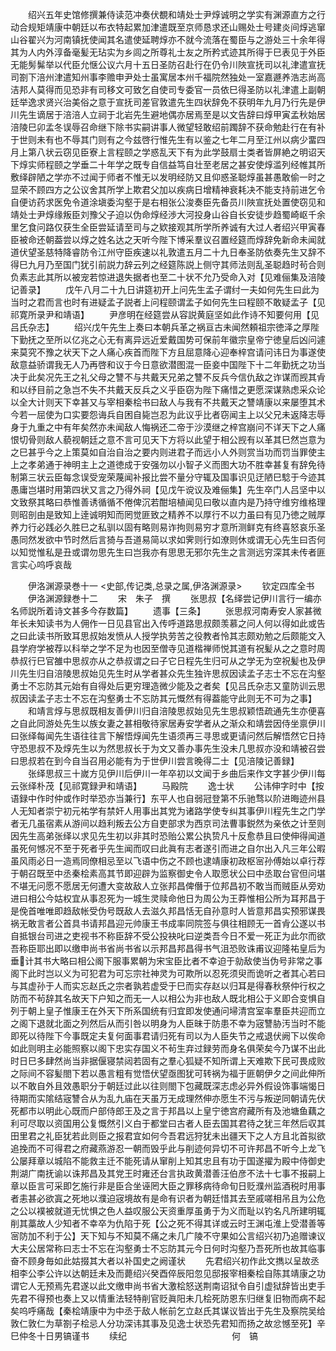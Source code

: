 <!-- { "loadSidebar": true } -->
　　绍兴五年史馆修撰兼侍读范冲奏伏覩和靖处士尹焞诚明之学实有渊源直方之行动合规矩靖康中朝廷以布衣特起累加津遣既至京师恳求还山赐处士号建炎间焞逃窜山谷翟兴为河南镇抚使闻其名遣使延聘焞亦不就今流落在蜀臣与之游处三十余年得其为人内外淳备毫髪无玷实为乡闾之所尊礼士友之所矜式迹其所得于巳表见于外臣无能髣髴举以代臣允惬公议六月十五日圣防召赴行在仍令川陜宣抚司以礼津遣宣抚司劄下涪州津遣知州事李赡申尹处士虽寓居本州千福院然独处一室嘉遯养浩志尚高洁邦人莫得而见恐非有司移文可致乞自使司专委官一员依巳得圣防以礼津遣上副朝廷举逸求贤兴治美俗之意于宣抚司差官敦遣先生四状辞免不获明年九月乃行先是伊川先生谪居于涪涪人立祠于北岩先生避地偶亦居焉至是以文告辞曰焞甲寅孟秋始居涪陵巳卯孟冬误辱召命继下除书实嗣讲事人微望轻敢绍前躅辞不获命勉赴行在有补于世则未有也不辱其门则有之今兹啓行惟先生有以鉴之七年二月至江州以病少畱四月上第八状云窃见臣寮上言程颐之学惑乱天下有为此学鼓扇士类者皆屏絶之明诏天下焞实师程颐之学垂二十年学之既专自信益笃自壮至老居之甚安使焞滥列经帷其所敷绎辟陋之学亦不过闻于师者不惟无以发明经防又且仰惑圣聪焞虽甚愚敢偷一时之显荣不顾四方之公议舍其所学上欺君父加以疾病日增精神衰耗决不能支持前进乞令自便访药求医免令道涂塡委沟壑于是右相张公浚奏臣先备员川陜宣抚处置使窃见和靖处士尹焞缘叛臣刘豫父子迫以伪命焞经渉大河投身山谷自长安徒步趋蜀崎岖千余里乞食问路仅获生全臣尝延请至司与之欵接观其所学所养诚有大过人者绍兴甲寅春臣被命还朝葢尝以焞之姓名达之天听今陛下博采羣议召置经筵而焞辞免新命未闻就道伏望圣慈特降睿防令江州守臣疾速以礼敦遣五月二十九日奉圣防依奏先生又辞不得巳九月乃至国门犹引前説力辞云列之经筵陈説上侧守其师法则乱圣聪趋时茍合则负素志此其所以被宠若惊进退失据者也至二十状不允乃受命入对【见难俪集及涪陵记善录】
　　戊午八月二十九日讲筵初开上问先生孟子谓纣一夫如何先生曰此为当时之君而言也时有进疑孟子説者上问程颐谓孟子如何先生曰程颐不敢疑孟子【见祁寛所录尹和靖语】
　　尹彦明在经筵尝从容説黄庭坚如此作诗不知要何用【见吕氏杂志】
　　绍兴戊午先生上奏曰本朝兵革之祸亘古未闻然頼祖宗徳泽之厚陛下勤抚之至所以亿兆之心无有离异远近爱戴国势可保前年徽宗皇帝宁徳皇后凶问遽来莫究不豫之状天下之人痛心疾首而陛下方且屈意降心迎奉梓宫请问讳日为事遂使敌意益骄谓我无人乃再啓和议于今日意欲潜图混一臣妾中国陛下十二年勤抚之功当决于此矣况先王之礼父母之讐不与共戴天兄弟之讐不反兵今信仇敌之诈谋而觊其肻和以纾目前之急岂不失不共戴天反兵之义乎臣窃为陛下痛惜之更愿深谋熟虑采众论以全大计则天下幸甚又与宰相秦桧书曰敌人与我有不共戴天之讐靖康以来屡堕其术今若一屈使为口实要怨诲兵自困自毙岂忍为此议乎比者窃闻主上以父兄未返降志辱身于九重之中有年矣然亦未闻敌人悔祸还二帝于沙漠继之梓宫崩问不详天下之人痛恨切骨则敌人藐视朝廷之意不言可见天下方将以此望于相公觊有以革其巳然岂意为之巳甚乎今之上策莫如自治自治之要内则进君子而远小人外则赏当功而罚当罪使主上之孝弟通于神明主上之道徳成于安强勿以小智孑义而图大功不胜幸甚复有辞免待制第三状云臣每念误受宠荣蔑闻补报比尝不量分守辄及国事识见迂陋巳騐于今迹其愚庸岂堪时用第四状又言之乃得外祠【见戊午谠议及难俪集】先生卒门人吕坚中以文致祭其略曰恭惟善诱循循不倦俾沉若酣培植闻见曰敬以直内是乃持守维穷维格理则昭剖由是致知上逹诚明知而罔觉匪致之精养不以厚行不以力虽曰有见乃徳之贼厚养力行必践必久胜巳之私驯以固有略则易诈拘则易穷才意所测鲜克有终喜怒哀乐圣愚同然发欲中节时然后言猗与吾道易简以求如霁则行如潦则休或谓无心先生曰否何以知觉惟私是丑或谓勿思先生曰岂我亦有思思无邪尔先生之言测远穷深其未传者匪言实心呜呼哀哉



　　伊洛渊源录巻十一
<史部,传记类,总录之属,伊洛渊源录>
　　钦定四库全书
　　伊洛渊源録巻十二
　　宋　朱子　撰
　　张思叔【名绎尝记伊川言行一编亦名师説所着诗文甚多今存数篇】
　　遗事【三条】
　　张思叔河南寿安人家甚微年长未知读书为人佣作一日见县官出入传呼道路思叔颇羡慕之问人何以得如此或告之曰此读书所致耳思叔始发愤从人授学执劳苦之役教者怜其志颇劝勉之后颇能文入县学府学被荐以科举之学不足为也因至僧寺见道楷禅师悦其道有祝髪从之之意时周恭叔行巳官雒中思叔亦从之恭叔谓之曰子它日程先生归可从之学无为空祝髪也及伊川先生归自涪陵思叔始见先生时从学者甚众先生独许思叔因读孟子志士不忘在沟壑勇士不忘防其元始有自得处后更穷理造微少能及之者矣【见吕氏杂志又童防训云思叔因读孟子志士不忘在沟壑勇士不忘防其元慨然有得葢能守此则无不可为之事】
　　和靖言焞与思叔既相友善伊川归自涪陵思叔始见先生思叔颖悟疏通先生亦便喜之自此同游处先生以族女妻之甚相敬待家居寿安学者从之渐众和靖尝因侍坐禀伊川曰张绎每闻先生语往往言下解悟焞闻先生语须再三寻思或更请问然后解悟然它日持守恐思叔不及焞先生以为然思叔长于为文又善办事先生没未几思叔亦没和靖被召尝曰思叔若在到今自当召用必能有为于世伊川尝言晚得二士【见涪陵记善録】
　　张绎思叔三十嵗方见伊川后伊川一年卒初以文闻于乡曲后来作文字甚少伊川每云张绎朴茂【见祁寛録尹和靖语】
　　马殿院
　　逸士状
　　公讳伸字时中【按语録中作时仲或作时举恐亦当兼行】东平人也自弱冠登第不乐驰骛以阶进晦迹州县人无知者崇宁初元祐学有禁奸人用事出其党为诸路学使专纠其事伊川程先生之门学者无几虽宿素从游间以趋利叛去公方自吏部求为西京司法曹事鋭然为亲依之计至则因先生高弟张绎以求见先生初以非其时恐贻公累公执贽凡十反愈恭且曰使伸得闻道虽死何憾况不至于死者乎先生闻而叹曰此眞有志者遂引而进之自尔出入凡三年公暇虽风雨必日一造焉同僚相忌至以飞语中伤之不顾也逮靖康初政枢宻孙傅始以卓行荐于朝召既至中丞秦桧素高其节即迎辟为监察御史令人取愿状公曰中丞取台官但问堪不堪无问愿不愿居无何遭大变故敌人立张邦昌俾僭于位邦昌初不敢当而贼臣从旁劝进曰相公今姑权宜从事忍死为一城生灵赎命他日为周公为王莽惟相公所为耳邦昌于是俛首唯唯即趋敌帐受伪号既敌人去滋久邦昌恬无自孙意时人皆意邦昌实预邪谋畏祸无敢言者公首具书请邦昌迎元帅康王书成率同院签与俱往相顾无一首肻公遂以书自抵银台司进之吏视书不称臣辞不受公投袂叱曰逆类吾今日不爱一死正为此尔而欲吾称臣耶出即以缴申尚书省尚书省以示邦昌邦昌得书气沮恐败诛甫议迎隆祐皇后为垂计其书大略曰相公阁下服事累朝为宋宝臣比者不幸迫于勍敌使当伪号非常之事阁下此时岂以义为可犯君为可忘宗社神灵为可欺所以忍死须臾而诡听之者其心若曰与其虚孙于人而实忘赵氏之宗者孰若虚受于巳而实存赵以归耳是得春秋祭仲行权之防而不茍辞其名故天下户知之而无一人以相公为非也敌人既北相公于义即合变惧自列于朝上皇子惟康王在外天下所系国统有归宜即发使通问埽清宫室率羣臣共迎而立之阁下退就北面之列然后从而引咎以明身为人臣昧于防患不幸为宼讐胁汚当时不能即死以待陛下今事既定夫复何面事君请归死有司以为人臣失节之戒退伏阙下以俟命如此则明主必能照察以阁下忠实存国义不茍生弃过録劳而身名俱荣矣今乃谋不出此时日巳多肆然尚当非据偃寝禁闼若固有之羣心狐疑不知所谓上天难欺下民可畏成败之际间不容髪閤下若以愚言粗有觉悟伏望亟图犹可转祸为福于匪朝伊夕之间此伸所以不敢自外且效愚职分于朝廷过此以往则閤下包藏既深志虑必异外假设饰事端愒日待期而实隂结宼讐合从为乱九庙在天虽万无成理然伸亦愿生不污与叛逆同朝请先伏死都市以明此心既而户部侍郎王及之言于邦昌以上皇宁徳宫府藏所有及池塘鱼藕之利可尽取以资国用公复慨然引义白于都堂曰古者人臣去国其君待之犹三年然后収其田里君之礼臣犹若此则臣之报君宜如何今吾君远狩犹未出疆天下之人方且北首拟欲追挽而不可得君之府藏燕游忍一朝而毁乎此与削迹何异切不可许邦昌不听今上龙飞公屡拜章以城陷不能救主迁不能死请从窜削上知其忠且有功于国遂擢为殿中侍御史荆湖广南抚谕以诛邦昌及其党王时雍还台言执政黄潜善汪伯彦不法十七事不报嗣上章以臣言可采即乞施行非是臣合坐诬罔大臣之罪移病待命旬日贬濮州监酒税时用事者恚甚必欲寘之死地以濮迫宼境故有是命有识者为朝廷惜其去至戚嗟相吊且为公危之公以襆被就道无忧惧之色人益叹服公天资重厚虽勇于为义而耻以钓名凡所建明辄削其藁故人少知者不幸卒为仇陷于死【公之死不得其详或云时王渊屯淮上受潜善等宻防加不利于公】天下知与不知莫不痛之未几广陵不守果如公言绍兴初乃追赠谏议大夫公居常称曰志士不忘在沟壑勇士不忘防其元今日何时沟壑乃吾死所也故其临事奋不顾身毎如此姑掇其大者以补国史之阙谨状
　　先君绍兴初作此文擕以呈故丞相李公李公许以达朝廷未及而薨绍兴癸酉倅辰阳忽见邸报宰相秦桧自陈其靖康之功谓它人无预焉先君遂以此文缴申尚书省大激桧怒送荆南诏狱令自引虚狱辞皆出吏手先君不得预也奏上又以情重法轻特削官贬眞阳未几桧死防恩东归继复旧物而病不起矣呜呼痛哉【秦桧靖康中为中丞于敌人帐前乞立赵氏其谋议皆出于先生及察院吴给敦仁敦仁为草劄子桧忌人分功深讳其事及见逸士状恐先君知而扬之故忿憾至死】辛巳仲冬十日男镐谨书
　　续纪　　　　　　　　　　　　何　镐
